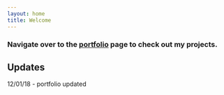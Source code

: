 ```yaml
---
layout: home
title: Welcome
---
```


### Navigate over to the [portfolio](../portfolio/) page to check out my projects.

## Updates

12/01/18 - portfolio updated